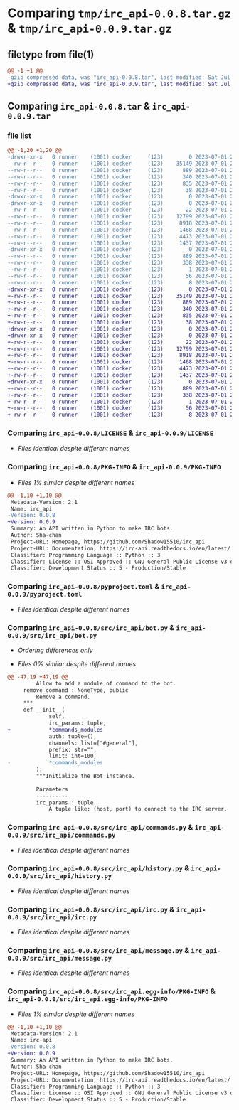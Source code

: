 # Comparing `tmp/irc_api-0.0.8.tar.gz` & `tmp/irc_api-0.0.9.tar.gz`

## filetype from file(1)

```diff
@@ -1 +1 @@
-gzip compressed data, was "irc_api-0.0.8.tar", last modified: Sat Jul  1 20:07:34 2023, max compression
+gzip compressed data, was "irc_api-0.0.9.tar", last modified: Sat Jul  1 20:19:09 2023, max compression
```

## Comparing `irc_api-0.0.8.tar` & `irc_api-0.0.9.tar`

### file list

```diff
@@ -1,20 +1,20 @@
-drwxr-xr-x   0 runner    (1001) docker     (123)        0 2023-07-01 20:07:34.248079 irc_api-0.0.8/
--rw-r--r--   0 runner    (1001) docker     (123)    35149 2023-07-01 20:07:21.000000 irc_api-0.0.8/LICENSE
--rw-r--r--   0 runner    (1001) docker     (123)      889 2023-07-01 20:07:34.248079 irc_api-0.0.8/PKG-INFO
--rw-r--r--   0 runner    (1001) docker     (123)      340 2023-07-01 20:07:21.000000 irc_api-0.0.8/README.md
--rw-r--r--   0 runner    (1001) docker     (123)      835 2023-07-01 20:07:21.000000 irc_api-0.0.8/pyproject.toml
--rw-r--r--   0 runner    (1001) docker     (123)       38 2023-07-01 20:07:34.248079 irc_api-0.0.8/setup.cfg
-drwxr-xr-x   0 runner    (1001) docker     (123)        0 2023-07-01 20:07:34.244079 irc_api-0.0.8/src/
-drwxr-xr-x   0 runner    (1001) docker     (123)        0 2023-07-01 20:07:34.248079 irc_api-0.0.8/src/irc_api/
--rw-r--r--   0 runner    (1001) docker     (123)       22 2023-07-01 20:07:21.000000 irc_api-0.0.8/src/irc_api/__init__.py
--rw-r--r--   0 runner    (1001) docker     (123)    12799 2023-07-01 20:07:21.000000 irc_api-0.0.8/src/irc_api/bot.py
--rw-r--r--   0 runner    (1001) docker     (123)     8918 2023-07-01 20:07:21.000000 irc_api-0.0.8/src/irc_api/commands.py
--rw-r--r--   0 runner    (1001) docker     (123)     1468 2023-07-01 20:07:21.000000 irc_api-0.0.8/src/irc_api/history.py
--rw-r--r--   0 runner    (1001) docker     (123)     4473 2023-07-01 20:07:21.000000 irc_api-0.0.8/src/irc_api/irc.py
--rw-r--r--   0 runner    (1001) docker     (123)     1437 2023-07-01 20:07:21.000000 irc_api-0.0.8/src/irc_api/message.py
-drwxr-xr-x   0 runner    (1001) docker     (123)        0 2023-07-01 20:07:34.248079 irc_api-0.0.8/src/irc_api.egg-info/
--rw-r--r--   0 runner    (1001) docker     (123)      889 2023-07-01 20:07:34.000000 irc_api-0.0.8/src/irc_api.egg-info/PKG-INFO
--rw-r--r--   0 runner    (1001) docker     (123)      338 2023-07-01 20:07:34.000000 irc_api-0.0.8/src/irc_api.egg-info/SOURCES.txt
--rw-r--r--   0 runner    (1001) docker     (123)        1 2023-07-01 20:07:34.000000 irc_api-0.0.8/src/irc_api.egg-info/dependency_links.txt
--rw-r--r--   0 runner    (1001) docker     (123)       56 2023-07-01 20:07:34.000000 irc_api-0.0.8/src/irc_api.egg-info/requires.txt
--rw-r--r--   0 runner    (1001) docker     (123)        8 2023-07-01 20:07:34.000000 irc_api-0.0.8/src/irc_api.egg-info/top_level.txt
+drwxr-xr-x   0 runner    (1001) docker     (123)        0 2023-07-01 20:19:09.750967 irc_api-0.0.9/
+-rw-r--r--   0 runner    (1001) docker     (123)    35149 2023-07-01 20:18:56.000000 irc_api-0.0.9/LICENSE
+-rw-r--r--   0 runner    (1001) docker     (123)      889 2023-07-01 20:19:09.746967 irc_api-0.0.9/PKG-INFO
+-rw-r--r--   0 runner    (1001) docker     (123)      340 2023-07-01 20:18:56.000000 irc_api-0.0.9/README.md
+-rw-r--r--   0 runner    (1001) docker     (123)      835 2023-07-01 20:18:56.000000 irc_api-0.0.9/pyproject.toml
+-rw-r--r--   0 runner    (1001) docker     (123)       38 2023-07-01 20:19:09.750967 irc_api-0.0.9/setup.cfg
+drwxr-xr-x   0 runner    (1001) docker     (123)        0 2023-07-01 20:19:09.742967 irc_api-0.0.9/src/
+drwxr-xr-x   0 runner    (1001) docker     (123)        0 2023-07-01 20:19:09.746967 irc_api-0.0.9/src/irc_api/
+-rw-r--r--   0 runner    (1001) docker     (123)       22 2023-07-01 20:18:56.000000 irc_api-0.0.9/src/irc_api/__init__.py
+-rw-r--r--   0 runner    (1001) docker     (123)    12799 2023-07-01 20:18:56.000000 irc_api-0.0.9/src/irc_api/bot.py
+-rw-r--r--   0 runner    (1001) docker     (123)     8918 2023-07-01 20:18:56.000000 irc_api-0.0.9/src/irc_api/commands.py
+-rw-r--r--   0 runner    (1001) docker     (123)     1468 2023-07-01 20:18:56.000000 irc_api-0.0.9/src/irc_api/history.py
+-rw-r--r--   0 runner    (1001) docker     (123)     4473 2023-07-01 20:18:56.000000 irc_api-0.0.9/src/irc_api/irc.py
+-rw-r--r--   0 runner    (1001) docker     (123)     1437 2023-07-01 20:18:56.000000 irc_api-0.0.9/src/irc_api/message.py
+drwxr-xr-x   0 runner    (1001) docker     (123)        0 2023-07-01 20:19:09.746967 irc_api-0.0.9/src/irc_api.egg-info/
+-rw-r--r--   0 runner    (1001) docker     (123)      889 2023-07-01 20:19:09.000000 irc_api-0.0.9/src/irc_api.egg-info/PKG-INFO
+-rw-r--r--   0 runner    (1001) docker     (123)      338 2023-07-01 20:19:09.000000 irc_api-0.0.9/src/irc_api.egg-info/SOURCES.txt
+-rw-r--r--   0 runner    (1001) docker     (123)        1 2023-07-01 20:19:09.000000 irc_api-0.0.9/src/irc_api.egg-info/dependency_links.txt
+-rw-r--r--   0 runner    (1001) docker     (123)       56 2023-07-01 20:19:09.000000 irc_api-0.0.9/src/irc_api.egg-info/requires.txt
+-rw-r--r--   0 runner    (1001) docker     (123)        8 2023-07-01 20:19:09.000000 irc_api-0.0.9/src/irc_api.egg-info/top_level.txt
```

### Comparing `irc_api-0.0.8/LICENSE` & `irc_api-0.0.9/LICENSE`

 * *Files identical despite different names*

### Comparing `irc_api-0.0.8/PKG-INFO` & `irc_api-0.0.9/PKG-INFO`

 * *Files 1% similar despite different names*

```diff
@@ -1,10 +1,10 @@
 Metadata-Version: 2.1
 Name: irc_api
-Version: 0.0.8
+Version: 0.0.9
 Summary: An API written in Python to make IRC bots.
 Author: Sha-chan
 Project-URL: Homepage, https://github.com/Shadow15510/irc_api
 Project-URL: Documentation, https://irc-api.readthedocs.io/en/latest/
 Classifier: Programming Language :: Python :: 3
 Classifier: License :: OSI Approved :: GNU General Public License v3 or later (GPLv3+)
 Classifier: Development Status :: 5 - Production/Stable
```

### Comparing `irc_api-0.0.8/pyproject.toml` & `irc_api-0.0.9/pyproject.toml`

 * *Files identical despite different names*

### Comparing `irc_api-0.0.8/src/irc_api/bot.py` & `irc_api-0.0.9/src/irc_api/bot.py`

 * *Ordering differences only*

 * *Files 0% similar despite different names*

```diff
@@ -47,19 +47,19 @@
         Allow to add a module of command to the bot.
     remove_command : NoneType, public
         Remove a command.
     """
     def __init__(
             self,
             irc_params: tuple,
+            *commands_modules
             auth: tuple=(),
             channels: list=["#general"],
             prefix: str="",
             limit: int=100,
-            *commands_modules
         ):
         """Initialize the Bot instance.
 
         Parameters
         ----------
         irc_params : tuple
             A tuple like: (host, port) to connect to the IRC server.
```

### Comparing `irc_api-0.0.8/src/irc_api/commands.py` & `irc_api-0.0.9/src/irc_api/commands.py`

 * *Files identical despite different names*

### Comparing `irc_api-0.0.8/src/irc_api/history.py` & `irc_api-0.0.9/src/irc_api/history.py`

 * *Files identical despite different names*

### Comparing `irc_api-0.0.8/src/irc_api/irc.py` & `irc_api-0.0.9/src/irc_api/irc.py`

 * *Files identical despite different names*

### Comparing `irc_api-0.0.8/src/irc_api/message.py` & `irc_api-0.0.9/src/irc_api/message.py`

 * *Files identical despite different names*

### Comparing `irc_api-0.0.8/src/irc_api.egg-info/PKG-INFO` & `irc_api-0.0.9/src/irc_api.egg-info/PKG-INFO`

 * *Files 1% similar despite different names*

```diff
@@ -1,10 +1,10 @@
 Metadata-Version: 2.1
 Name: irc-api
-Version: 0.0.8
+Version: 0.0.9
 Summary: An API written in Python to make IRC bots.
 Author: Sha-chan
 Project-URL: Homepage, https://github.com/Shadow15510/irc_api
 Project-URL: Documentation, https://irc-api.readthedocs.io/en/latest/
 Classifier: Programming Language :: Python :: 3
 Classifier: License :: OSI Approved :: GNU General Public License v3 or later (GPLv3+)
 Classifier: Development Status :: 5 - Production/Stable
```

